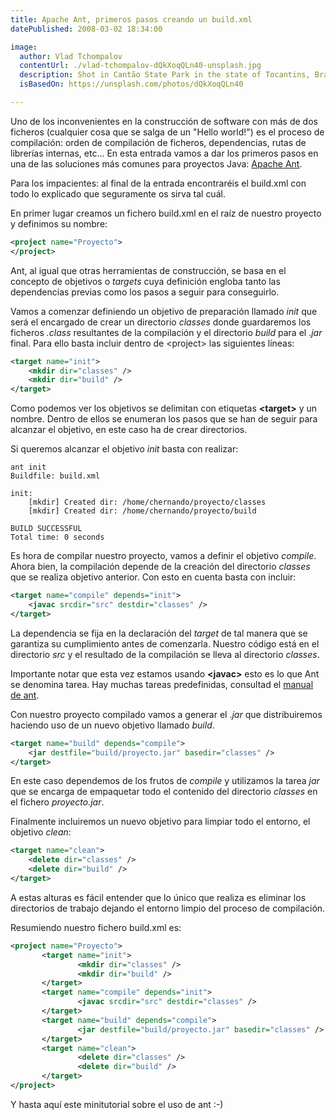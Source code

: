 ```yaml
---
title: Apache Ant, primeros pasos creando un build.xml
datePublished: 2008-03-02 18:34:00

image:
  author: Vlad Tchompalov
  contentUrl: ./vlad-tchompalov-dQkXoqQLn40-unsplash.jpg
  description: Shot in Cantão State Park in the state of Tocantins, Brazil
  isBasedOn: https://unsplash.com/photos/dQkXoqQLn40

---
```


Uno de los inconvenientes en la construcción de software con más de dos
ficheros (cualquier cosa que se salga de un "Hello world!") es el
proceso de compilación: orden de compilación de ficheros, dependencias,
rutas de librerías internas, etc... En esta entrada vamos a dar los
primeros pasos en una de las soluciones más comunes para proyectos Java:
[Apache Ant](http://ant.apache.org/).

Para los impacientes: al final de la entrada encontraréis el build.xml
con todo lo explicado que seguramente os sirva tal cuál.

En primer lugar creamos un fichero build.xml en el raíz de nuestro
proyecto y definimos su nombre:

~~~ xml
<project name="Proyecto">
</project>
~~~

Ant, al igual que otras herramientas de construcción, se basa en el
concepto de objetivos o *targets* cuya definición engloba tanto las
dependencias previas como los pasos a seguir para conseguirlo.

Vamos a comenzar definiendo un objetivo de preparación llamado *init*
que será el encargado de crear un directorio *classes* donde guardaremos
los ficheros *.class* resultantes de la compilación y el directorio
*build* para el .*jar* final. Para ello basta incluir dentro de
&lt;project&gt; las siguientes líneas:

~~~ xml
<target name="init">
    <mkdir dir="classes" />
    <mkdir dir="build" />
</target>
~~~

Como podemos ver los objetivos se delimitan con etiquetas
**&lt;target&gt;** y un nombre. Dentro de ellos se enumeran los pasos
que se han de seguir para alcanzar el objetivo, en este caso ha de crear
directorios.

Si queremos alcanzar el objetivo *init* basta con realizar:

~~~bash{outputLines: 2-10}
ant init
Buildfile: build.xml

init:
    [mkdir] Created dir: /home/chernando/proyecto/classes
    [mkdir] Created dir: /home/chernando/proyecto/build

BUILD SUCCESSFUL
Total time: 0 seconds
~~~

Es hora de compilar nuestro proyecto, vamos a definir el objetivo
*compile*. Ahora bien, la compilación depende de la creación del
directorio *classes* que se realiza objetivo anterior. Con esto en
cuenta basta con incluir:

~~~ xml
<target name="compile" depends="init">
    <javac srcdir="src" destdir="classes" />
</target>
~~~

La dependencia se fija en la declaración del *target* de tal manera que
se garantiza su cumplimiento antes de comenzarla. Nuestro código está en
el directorio *src* y el resultado de la compilación se lleva al
directorio *classes*.

Importante notar que esta vez estamos usando **&lt;javac&gt;** esto es
lo que Ant se denomina tarea. Hay muchas tareas predefinidas, consultad
el [manual de ant](http://ant.apache.org/manual/index.html).

Con nuestro proyecto compilado vamos a generar el .*jar* que
distribuiremos haciendo uso de un nuevo objetivo llamado *build*.

~~~ xml
<target name="build" depends="compile">
    <jar destfile="build/proyecto.jar" basedir="classes" />
</target>
~~~

En este caso dependemos de los frutos de *compile* y utilizamos la tarea
*jar* que se encarga de empaquetar todo el contenido del directorio
*classes* en el fichero *proyecto.jar*.

Finalmente incluiremos un nuevo objetivo para limpiar todo el entorno,
el objetivo *clean*:

~~~ xml
<target name="clean">
    <delete dir="classes" />
    <delete dir="build" />
</target>
~~~

A estas alturas es fácil entender que lo único que realiza es eliminar
los directorios de trabajo dejando el entorno limpio del proceso de
compilación.

Resumiendo nuestro fichero build.xml es:

~~~ xml
<project name="Proyecto">
       <target name="init">
               <mkdir dir="classes" />
               <mkdir dir="build" />
       </target>
       <target name="compile" depends="init">
               <javac srcdir="src" destdir="classes" />
       </target>
       <target name="build" depends="compile">
               <jar destfile="build/proyecto.jar" basedir="classes" />
       </target>
       <target name="clean">
               <delete dir="classes" />
               <delete dir="build" />
       </target>
</project>
~~~


Y hasta aquí este minitutorial sobre el uso de ant :-)
